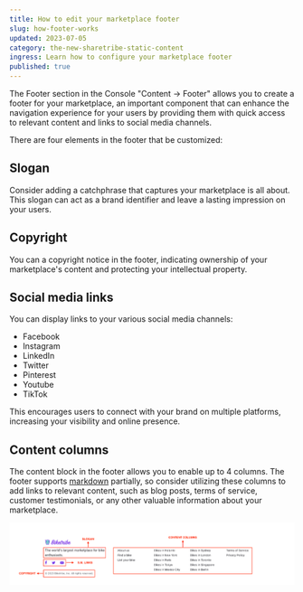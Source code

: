 ```yaml
---
title: How to edit your marketplace footer
slug: how-footer-works
updated: 2023-07-05
category: the-new-sharetribe-static-content
ingress: Learn how to configure your marketplace footer
published: true
---
```


The Footer section in the Console "Content → Footer" allows you to
create a footer for your marketplace, an important component that can
enhance the navigation experience for your users by providing them with
quick access to relevant content and links to social media channels.

There are four elements in the footer that be customized:

## Slogan

Consider adding a catchphrase that captures your marketplace is all
about. This slogan can act as a brand identifier and leave a lasting
impression on your users.

## Copyright

You can a copyright notice in the footer, indicating ownership of your
marketplace's content and protecting your intellectual property.

## Social media links

You can display links to your various social media channels:

- Facebook
- Instagram
- LinkedIn
- Twitter
- Pinterest
- Youtube
- TikTok

This encourages users to connect with your brand on multiple platforms,
increasing your visibility and online presence.

## Content columns

The content block in the footer allows you to enable up to 4 columns.
The footer supports
[markdown](https://www.sharetribe.com/docs/the-new-sharetribe/how-to-format-your-text-in-pages/#what-is-markdown)
partially, so consider utilizing these columns to add links to relevant
content, such as blog posts, terms of service, customer testimonials, or
any other valuable information about your marketplace.

![footer_screenshot](./footer_screenshot.png)
